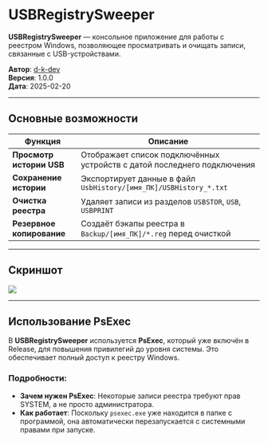 # USBRegistrySweeper

**USBRegistrySweeper** — консольное приложение для работы с реестром Windows, позволяющее просматривать и очищать записи, связанные с USB-устройствами.

**Автор**: [d-k-dev](https://github.com/d-k-dev)  
**Версия**: 1.0.0  
**Дата**: 2025-02-20  

---

## Основные возможности

| Функция                        | Описание                                                                 |
|--------------------------------|--------------------------------------------------------------------------|
| **Просмотр истории USB**       | Отображает список подключённых устройств с датой последнего подключения  |
| **Сохранение истории**         | Экспортирует данные в файл `UsbHistory/[имя_ПК]/USBHistory_*.txt`        |
| **Очистка реестра**            | Удаляет записи из разделов `USBSTOR`, `USB`, `USBPRINT`                  |
| **Резервное копирование**      | Создаёт бэкапы реестра в `Backup/[имя_ПК]/*.reg` перед очисткой          |

---

## Скриншот

![](https://github.com/user-attachments/assets/cb080404-8f65-4913-ab0c-95d437277ffb)

---

## Использование PsExec

В **USBRegistrySweeper** используется **PsExec**, который уже включён в Release, для повышения привилегий до уровня системы. Это обеспечивает полный доступ к реестру Windows.

### Подробности:
- **Зачем нужен PsExec**: Некоторые записи реестра требуют прав SYSTEM, а не просто администратора.
- **Как работает**: Поскольку `psexec.exe` уже находится в папке с программой, она автоматически перезапускается с системными правами при запуске.
